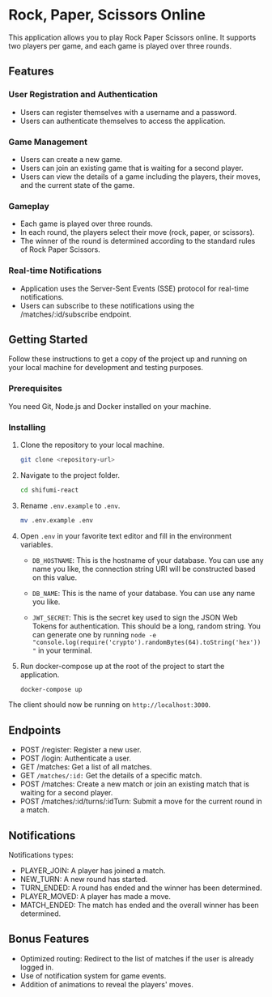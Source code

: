 # Rock, Paper, Scissors Online

This application allows you to play Rock Paper Scissors online. It supports two players per game, and each game is played over three rounds.

## Features

### User Registration and Authentication
- Users can register themselves with a username and a password.
- Users can authenticate themselves to access the application.

### Game Management
- Users can create a new game.
- Users can join an existing game that is waiting for a second player.
- Users can view the details of a game including the players, their moves, and the current state of the game.

### Gameplay
- Each game is played over three rounds.
- In each round, the players select their move (rock, paper, or scissors).
- The winner of the round is determined according to the standard rules of Rock Paper Scissors.

### Real-time Notifications
- Application uses the Server-Sent Events (SSE) protocol for real-time notifications.
- Users can subscribe to these notifications using the /matches/:id/subscribe endpoint.

## Getting Started

Follow these instructions to get a copy of the project up and running on your local machine for development and testing purposes.

### Prerequisites

You need Git, Node.js and Docker installed on your machine.

### Installing

1. Clone the repository to your local machine.
    ```bash
    git clone <repository-url>
    ```

2. Navigate to the project folder.
    ```bash
    cd shifumi-react
    ```

3. Rename `.env.example` to `.env`.
    ```bash
    mv .env.example .env
    ```

4. Open `.env` in your favorite text editor and fill in the environment variables.

   - `DB_HOSTNAME`: This is the hostname of your database. You can use any name you like, the connection string URI will be constructed based on this value.

   - `DB_NAME`: This is the name of your database. You can use any name you like.

   - `JWT_SECRET`: This is the secret key used to sign the JSON Web Tokens for authentication. This should be a long, random string. You can generate one by running `node -e "console.log(require('crypto').randomBytes(64).toString('hex'))"` in your terminal.

5. Run docker-compose up at the root of the project to start the application.
    ```bash
    docker-compose up
    ```

The client should now be running on `http://localhost:3000`.

## Endpoints

- POST /register: Register a new user.
- POST /login: Authenticate a user.
- GET /matches: Get a list of all matches.
- GET `/matches/:id:` Get the details of a specific match.
- POST /matches: Create a new match or join an existing match that is waiting for a second player.
- POST /matches/:id/turns/:idTurn: Submit a move for the current round in a match.

## Notifications

Notifications types:

- PLAYER_JOIN: A player has joined a match.
- NEW_TURN: A new round has started.
- TURN_ENDED: A round has ended and the winner has been determined.
- PLAYER_MOVED: A player has made a move.
- MATCH_ENDED: The match has ended and the overall winner has been determined.

## Bonus Features

- Optimized routing: Redirect to the list of matches if the user is already logged in.
- Use of notification system for game events.
- Addition of animations to reveal the players' moves.
